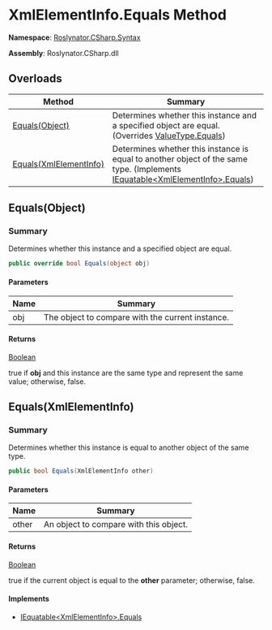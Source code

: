 # XmlElementInfo\.Equals Method

**Namespace**: [Roslynator.CSharp.Syntax](../../README.md)

**Assembly**: Roslynator\.CSharp\.dll

## Overloads

| Method | Summary |
| ------ | ------- |
| [Equals(Object)](#Roslynator_CSharp_Syntax_XmlElementInfo_Equals_System_Object_) | Determines whether this instance and a specified object are equal\. \(Overrides [ValueType.Equals](https://docs.microsoft.com/en-us/dotnet/api/system.valuetype.equals)\) |
| [Equals(XmlElementInfo)](#Roslynator_CSharp_Syntax_XmlElementInfo_Equals_Roslynator_CSharp_Syntax_XmlElementInfo_) | Determines whether this instance is equal to another object of the same type\. \(Implements [IEquatable\<XmlElementInfo>.Equals](https://docs.microsoft.com/en-us/dotnet/api/system.iequatable-1.equals)\) |

## Equals\(Object\)<a name="Roslynator_CSharp_Syntax_XmlElementInfo_Equals_System_Object_"></a>

### Summary

Determines whether this instance and a specified object are equal\.

```csharp
public override bool Equals(object obj)
```

#### Parameters

| Name | Summary |
| ---- | ------- |
| obj | The object to compare with the current instance\.  |

#### Returns

[Boolean](https://docs.microsoft.com/en-us/dotnet/api/system.boolean)

true if **obj** and this instance are the same type and represent the same value; otherwise, false\. 

## Equals\(XmlElementInfo\)<a name="Roslynator_CSharp_Syntax_XmlElementInfo_Equals_System_Object_"></a>

### Summary

Determines whether this instance is equal to another object of the same type\.

```csharp
public bool Equals(XmlElementInfo other)
```

#### Parameters

| Name | Summary |
| ---- | ------- |
| other | An object to compare with this object\. |

#### Returns

[Boolean](https://docs.microsoft.com/en-us/dotnet/api/system.boolean)

true if the current object is equal to the **other** parameter; otherwise, false\.

#### Implements

* [IEquatable\<XmlElementInfo>.Equals](https://docs.microsoft.com/en-us/dotnet/api/system.iequatable-1.equals)
